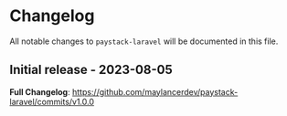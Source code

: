 # Changelog

All notable changes to `paystack-laravel` will be documented in this file.

## Initial release - 2023-08-05

**Full Changelog**: https://github.com/maylancerdev/paystack-laravel/commits/v1.0.0
